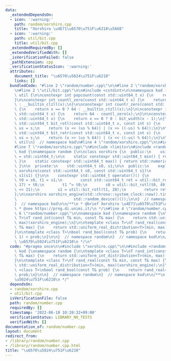 ```yaml
---
data:
  _extendedDependsOn:
  - icon: ':warning:'
    path: random/xorshiro.cpp
    title: "Xorshiro \u4E71\u6570\u751F\u6210\u5668"
  - icon: ':warning:'
    path: util/bit.cpp
    title: util/bit.cpp
  _extendedRequiredBy: []
  _extendedVerifiedWith: []
  _isVerificationFailed: false
  _pathExtension: cpp
  _verificationStatusIcon: ':warning:'
  attributes:
    document_title: "\u6570\u5024\u751F\u6210"
    links: []
  bundledCode: "#line 2 \"random/number.cpp\"\n\n#line 2 \"random/xorshiro.cpp\"\n\
    \n#line 2 \"util/bit.cpp\"\n\n#include <cstdint>\n\nnamespace kod {\nnamespace\
    \ util {\n\nconstexpr int popcount(const std::uint64_t x) {\n    return __builtin_popcountll(x);\n\
    }\n\nconstexpr int countl_zero(const std::uint64_t x) {\n    return x == 0 ? 64\
    \ : __builtin_clzll(x);\n}\n\nconstexpr int countr_zero(const std::uint64_t x)\
    \ {\n    return x == 0 ? 64 : __builtin_ctzll(x);\n}\n\nconstexpr int bit_width(const\
    \ std::uint64_t x) {\n    return 64 - countl_zero(x);\n}\n\nconstexpr int ceil_log2(const\
    \ std::uint64_t x) {\n    return x == 0 ? 0 : bit_width(x - 1);\n}\n\nconstexpr\
    \ std::uint64_t bit_rotl(const std::uint64_t x, const int s) {\n    const unsigned\
    \ us = s;\n    return (x << (us % 64)) | (x >> ((-us) % 64));\n}\n\nconstexpr\
    \ std::uint64_t bit_rotr(const std::uint64_t x, const int s) {\n    const unsigned\
    \ us = s;\n    return (x >> (us % 64)) | (x << ((-us) % 64));\n}\n\n}  // namespace\
    \ util\n}  // namespace kod\n#line 4 \"random/xorshiro.cpp\"\n\n#include <chrono>\n\
    #line 7 \"random/xorshiro.cpp\"\n#include <limits>\n#include <random>\n\nnamespace\
    \ kod {\nnamespace random {\n\nclass xorshiro {\n  public:\n    using result_type\
    \ = std::uint64_t;\n\n    static constexpr std::uint64_t min() { return std::numeric_limits<std::uint64_t>::min();\
    \ }\n    static constexpr std::uint64_t max() { return std::numeric_limits<std::uint64_t>::max();\
    \ }\n\n  private:\n    std::uint64_t s0, s1;\n\n  public:\n    explicit constexpr\
    \ xorshiro(const std::uint64_t s0, const std::uint64_t s1)\n        : s0(s0),\
    \ s1(s1) {}\n\n    constexpr std::uint64_t operator()() {\n        std::uint64_t\
    \ t0 = s0, t1 = s1;\n        const std::uint64_t ret = util::bit_rotl(t0 + t1,\
    \ 17) + t0;\n        t1 ^= t0;\n        s0 = util::bit_rotl(t0, 49) ^ t1 ^ (t1\
    \ << 21);\n        s1 = util::bit_rotl(t1, 28);\n        return ret;\n    }\n\
    };\n\nxorshiro xorshiro_engine(std::chrono::system_clock::now().time_since_epoch().count(),\n\
    \                         std::random_device()());\n\n}  // namespace random\n\
    }  // namespace kod\n\n/**\n * @brief Xorshiro \u4E71\u6570\u751F\u6210\u5668\n\
    \ * @see https://prng.di.unimi.it/\n */\n#line 4 \"random/number.cpp\"\n\n#line\
    \ 6 \"random/number.cpp\"\n\nnamespace kod {\nnamespace random {\n\ntemplate <class\
    \ T>\nT rand_int(const T& min, const T& max) {\n    return std::uniform_int_distribution<T>(min,\
    \ max)(xorshiro_engine);\n}\n\ntemplate <class T>\nT rand_real(const T& min, const\
    \ T& max) {\n    return std::uniform_real_distribution<T>(min, max)(xorshiro_engine);\n\
    }\n\ntemplate <class T>\nbool rand_bool(const T& prob) {\n    return rand_real<T>(0,\
    \ 1) < prob;\n}\n\n}  // namespace random\n}  // namespace kod\n\n/**\n * @brief\
    \ \u6570\u5024\u751F\u6210\n */\n"
  code: "#pragma once\n\n#include \"xorshiro.cpp\"\n\n#include <random>\n\nnamespace\
    \ kod {\nnamespace random {\n\ntemplate <class T>\nT rand_int(const T& min, const\
    \ T& max) {\n    return std::uniform_int_distribution<T>(min, max)(xorshiro_engine);\n\
    }\n\ntemplate <class T>\nT rand_real(const T& min, const T& max) {\n    return\
    \ std::uniform_real_distribution<T>(min, max)(xorshiro_engine);\n}\n\ntemplate\
    \ <class T>\nbool rand_bool(const T& prob) {\n    return rand_real<T>(0, 1) <\
    \ prob;\n}\n\n}  // namespace random\n}  // namespace kod\n\n/**\n * @brief \u6570\
    \u5024\u751F\u6210\n */"
  dependsOn:
  - random/xorshiro.cpp
  - util/bit.cpp
  isVerificationFile: false
  path: random/number.cpp
  requiredBy: []
  timestamp: '2022-06-10 10:20:32+09:00'
  verificationStatus: LIBRARY_NO_TESTS
  verifiedWith: []
documentation_of: random/number.cpp
layout: document
redirect_from:
- /library/random/number.cpp
- /library/random/number.cpp.html
title: "\u6570\u5024\u751F\u6210"
---
```

